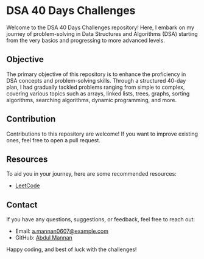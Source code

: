 # DSA 40 Days Challenges
Welcome to the DSA 40 Days Challenges repository! Here, I embark on my journey of problem-solving in Data Structures and Algorithms (DSA) starting from the very basics and progressing to more advanced levels.

## Objective
The primary objective of this repository is to enhance the proficiency in DSA concepts and problem-solving skills. Through a structured 40-day plan, I had gradually tackled problems ranging from simple to complex, covering various topics such as arrays, linked lists, trees, graphs, sorting algorithms, searching algorithms, dynamic programming, and more.

## Contribution
Contributions to this repository are welcome! If you want to improve existing ones, feel free to open a pull request.

## Resources
To aid you in your journey, here are some recommended resources:
- [LeetCode](https://leetcode.com/problemset/)

## Contact
If you have any questions, suggestions, or feedback, feel free to reach out:
- Email: a.mannan0607@example.com
- GitHub: [Abdul Mannan](https://github.com/im-abdulmannan)

Happy coding, and best of luck with the challenges!